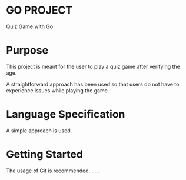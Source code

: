 # GO PROJECT
Quiz Game with Go

# Purpose
This project is meant for the user to play a quiz game after verifying the age.

A straightforward approach has been used so that users do not have to experience issues while playing the game.

# Language Specification
A simple approach is used.

# Getting Started
The usage of Git is recommended.
.....

